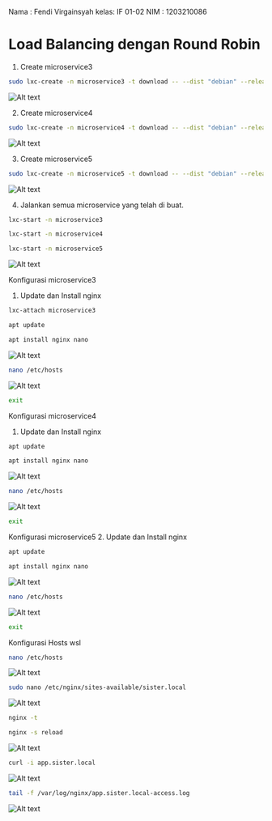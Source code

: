 Nama : Fendi Virgainsyah
kelas: IF 01-02
NIM : 1203210086

# Load Balancing dengan Round Robin

1.	Create microservice3
```bash
sudo lxc-create -n microservice3 -t download -- --dist "debian" --release "buster" –arch amd64
```
![Alt text](./assets/Picture1.png)

2.	Create microservice4
```bash
sudo lxc-create -n microservice4 -t download -- --dist "debian" --release "buster" –arch amd64
```
![Alt text](./assets/Picture2.png)

3.	Create microservice5
```bash
sudo lxc-create -n microservice5 -t download -- --dist "debian" --release "buster" –arch amd64
```
![Alt text](./assets/Picture3.png)

4.	Jalankan semua microservice yang telah di buat.
```bash
lxc-start -n microservice3
```
```bash
lxc-start -n microservice4
```
```bash
lxc-start -n microservice5
```
![Alt text](./assets/Picture4.png)

Konfigurasi microservice3
1.	Update dan Install nginx
```bash
lxc-attach microservice3
```
```bash
apt update
```
```bash
apt install nginx nano
```
![Alt text](./assets/Picture5.png)
```bash
nano /etc/hosts
```
![Alt text](./assets/Picture6.png)
```bash
exit
```
Konfigurasi microservice4
1.	Update dan Install nginx
```bash
apt update
```
```bash
apt install nginx nano
```
![Alt text](./assets/Picture7.png)

```bash
nano /etc/hosts
```
![Alt text](./assets/Picture8.png)
```bash
exit
```

Konfigurasi microservice5
2.	Update dan Install nginx
```bash
apt update
```
```bash
apt install nginx nano
```
![Alt text](./assets/Picture9.png)
```bash
nano /etc/hosts
```
![Alt text](./assets/Picture10.png)
```bash
exit
```
Konfigurasi Hosts wsl
```bash
nano /etc/hosts
```
![Alt text](./assets/Picture11.png)
```bash
sudo nano /etc/nginx/sites-available/sister.local
```
![Alt text](./assets/Picture12.png)
```bash
nginx -t	
```
```bash
nginx -s reload
```
![Alt text](./assets/Picture13.png)
```bash
curl -i app.sister.local
```
![Alt text](./assets/Picture14.png)
```bash
tail -f /var/log/nginx/app.sister.local-access.log
```
![Alt text](./assets/Picture15.png)